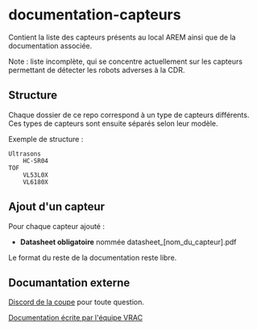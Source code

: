 # documentation-capteurs
Contient la liste des capteurs présents au local AREM ainsi que de la documentation associée.

Note : liste incomplète, qui se concentre actuellement sur les capteurs permettant de détecter les robots adverses à la CDR.

## Structure

Chaque dossier de ce repo correspond à un type de capteurs différents. Ces types de capteurs sont ensuite séparés selon leur modèle.

Exemple de structure :
```
Ultrasons
    HC-SR04
TOF
    VL53L0X
    VL6180X
```

## Ajout d'un capteur

Pour chaque capteur ajouté :
- **Datasheet obligatoire** nommée datasheet_\[nom_du_capteur\].pdf

Le format du reste de la documentation reste libre.

## Documantation externe

[Discord de la coupe](https://discord.gg/tteC3Cp) pour toute question.

[Documentation écrite par l'équipe VRAC](https://github.com/VRAC-team/la-maxi-liste-ressources-eurobot)
